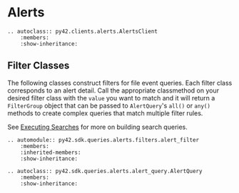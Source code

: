 # Alerts

```{eval-rst}
.. autoclass:: py42.clients.alerts.AlertsClient
    :members:
    :show-inheritance:
```

## Filter Classes

The following classes construct filters for file event queries. Each filter class corresponds to an alert detail.
Call the appropriate classmethod on your desired filter class with the `value` you want to match and it will return a
`FilterGroup` object that can be passed to `AlertQuery`'s `all()` or `any()` methods to create complex queries
that match multiple filter rules.

See [Executing Searches](../userguides/searches.md) for more on building search queries.

```{eval-rst}
.. automodule:: py42.sdk.queries.alerts.filters.alert_filter
    :members:
    :inherited-members:
    :show-inheritance:
```

```{eval-rst}
.. autoclass:: py42.sdk.queries.alerts.alert_query.AlertQuery
    :members:
    :show-inheritance:
```
